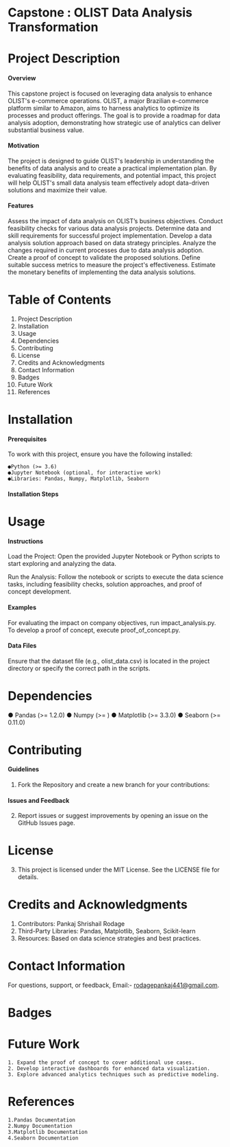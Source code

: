 # Capstone : OLIST Data Analysis Transformation

# Project Description
#### Overview
This capstone project is focused on leveraging data analysis to enhance OLIST's e-commerce operations. OLIST, a major Brazilian e-commerce platform similar to Amazon, aims to harness analytics to optimize its processes and product offerings. The goal is to provide a roadmap for data analysis adoption, demonstrating how strategic use of analytics can deliver substantial business value.

#### Motivation
The project is designed to guide OLIST's leadership in understanding the benefits of data analysis and to create a practical implementation plan. By evaluating feasibility, data requirements, and potential impact, this project will help OLIST's small data analysis team effectively adopt data-driven solutions and maximize their value.

#### Features
Assess the impact of data analysis on OLIST’s business objectives.
Conduct feasibility checks for various data analysis projects.
Determine data and skill requirements for successful project implementation.
Develop a data analysis solution approach based on data strategy principles.
Analyze the changes required in current processes due to data analysis adoption.
Create a proof of concept to validate the proposed solutions.
Define suitable success metrics to measure the project's effectiveness.
Estimate the monetary benefits of implementing the data analysis solutions.

# Table of Contents
1. Project Description 
2. Installation 
3. Usage 
4. Dependencies 
5. Contributing 
6. License 
7. Credits and Acknowledgments 
8. Contact Information 
9. Badges 
10. Future Work 
11. References 

# Installation
#### Prerequisites
To work with this project, ensure you have the following installed:

    ●Python (>= 3.6)
    ●Jupyter Notebook (optional, for interactive work)
    ●Libraries: Pandas, Numpy, Matplotlib, Seaborn
    
#### Installation Steps


# Usage
#### Instructions
Load the Project: Open the provided Jupyter Notebook or Python scripts to start exploring and analyzing the data.

Run the Analysis: Follow the notebook or scripts to execute the data science tasks, including feasibility checks, solution approaches, and proof of concept development.

#### Examples
For evaluating the impact on company objectives, run impact_analysis.py.
To develop a proof of concept, execute proof_of_concept.py.
#### Data Files
Ensure that the dataset file (e.g., olist_data.csv) is located in the project directory or specify the correct path in the scripts.

# Dependencies

● Pandas (>= 1.2.0)
● Numpy (>= )
● Matplotlib (>= 3.3.0)
● Seaborn (>= 0.11.0)

# Contributing
#### Guidelines
1. Fork the Repository and create a new branch for your contributions:

#### Issues and Feedback
2. Report issues or suggest improvements by opening an issue on the GitHub Issues page.

# License
3. This project is licensed under the MIT License. See the LICENSE file for details.

# Credits and Acknowledgments
1. Contributors: Pankaj Shrishail Rodage
2. Third-Party Libraries: Pandas, Matplotlib, Seaborn, Scikit-learn
3. Resources: Based on data science strategies and best practices.

# Contact Information
For questions, support, or feedback,  Email:- rodagepankaj441@gmail.com.

# Badges

# Future Work
    1. Expand the proof of concept to cover additional use cases.
    2. Develop interactive dashboards for enhanced data visualization.
    3. Explore advanced analytics techniques such as predictive modeling.
# References
    1.Pandas Documentation
    2.Numpy Documentation
    3.Matplotlib Documentation
    4.Seaborn Documentation
